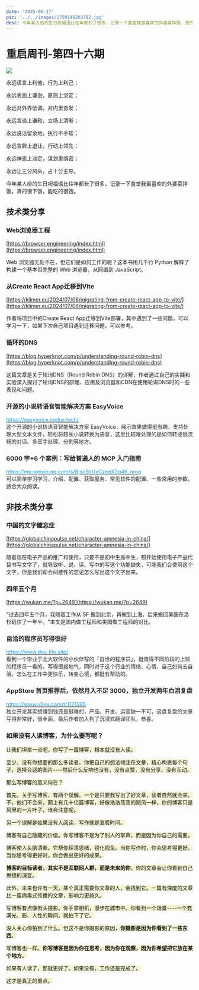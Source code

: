 ```yaml
---
date: '2025-06-17'
pic: '../../images/1750146203782.jpg'
desc: 今年某人给的生日祝福语比往年都长了很多，记录一下食堂我最喜欢的外婆菜拌饭，真的很下饭，能吃的很饱。
---
```



# 重启周刊-第四十六期

![](https://cdn.nlark.com/yuque/0/2025/jpeg/12537228/1750146229383-d705f310-fdf3-4324-ab81-8a82df2c2494.jpeg)

永远语言上利他，行为上利己；

永远表面上谦逊，原则上坚定；

永远对外界低调，对内里奋发；

永远言谈上谦和，立场上清晰；

永远说话留余地，执行不手软；

永远言辞上退让，行动上领先；

永远神态上淡定，谋划里缜密；

永远让三分风头，占十分主导。



今年某人给的生日祝福语比往年都长了很多，记录一下食堂我最喜欢的外婆菜拌饭，真的很下饭，能吃的很饱。



## 技术类分享


### Web浏览器工程


[https://browser.engineering/index.html](https://browser.engineering/index.html)



Web 浏览器无处不在，但它们是如何工作的呢？这本书用几千行 Python 解释了构建一个基本但完整的 Web 浏览器，从网络到 JavaScript。



### 从Create React App迁移到Vite


[https://klimer.eu/2024/07/06/migrating-from-create-react-app-to-vite/](https://klimer.eu/2024/07/06/migrating-from-create-react-app-to-vite/)



作者将项目中的Create React App迁移到Vite部署，其中遇到了一些问题，可以学习一下，如果下次自己项目遇到迁移问题，可以参考。



### 循环的DNS
[https://blog.hyperknot.com/p/understanding-round-robin-dns](https://blog.hyperknot.com/p/understanding-round-robin-dns)

<font style="color:rgba(0, 0, 0, 0.9);">这篇文章是关于轮询DNS（Round Robin DNS）的详解，作者通过自己的实践和实验深入探讨了轮询DNS的原理、应用及浏览器和CDN在使用轮询DNS时的一些表现和问题。</font>

### <font style="color:rgb(38, 38, 38);">开源的小说转语音智能解决方案 EasyVoice</font>
  
[<font style="color:rgb(29, 155, 240);">https://easyvoice.ioplus.tech/</font>](https://easyvoice.ioplus.tech/)  
<font style="color:rgb(38, 38, 38);">这个开源的小说转语音智能解决方案 EasyVoice，展示效果做得挺有趣，支持处理大型文本文件，轻松将超长小说转换为语音，这里比较难处理的是如何转成很流畅的对话、多音字处理、分割等地方。</font>



### <font style="color:rgb(38, 38, 38);">6000 字+6 个案例：写给普通人的 MCP 入门指南</font>
  
[<font style="color:rgb(29, 155, 240);">https://mp.weixin.qq.com/s/BjsoBsUxCzeqXZq46_nrog</font>](https://mp.weixin.qq.com/s/BjsoBsUxCzeqXZq46_nrog)  
<font style="color:rgb(38, 38, 38);">可以简单学习学习，介绍、配置、获取服务、常见软件的配置、一些常用的参数，适合大众阅读。</font>



## 非技术类分享


### 中国的文字健忘症
[https://globalchinapulse.net/character-amnesia-in-china/](https://globalchinapulse.net/character-amnesia-in-china/)

随着现在电子产品的推广和使用，只要不是初中生高中生，都开始使用电子产品代替书写文字了，就导致听、说、读、写中的写这个功能缺失，可能我们会使用这个文字，但是我们却会间接性的忘记怎么写出这个文字出来。

### 四年五个月
[https://wukan.me/?p=2649](https://wukan.me/?p=2649)



"过去四年五个月，我随着工作从 SF 搬到北京，再搬到上海，后来搬回美国在洛杉矶住了一年半。"本文是国内做工程师和美国做工程师的对比。





### <font style="color:rgb(38, 38, 38);">自洽的程序员写得很好</font>
  
[<font style="color:rgb(29, 155, 240);">https://www.dev-life.site/</font>](https://www.dev-life.site/)  
<font style="color:rgb(38, 38, 38);">看到一个毕业于北大软件的小伙伴写的「自洽的程序员」，挺值得不同阶段的上班的程序员一看的，写得很接地气，同时对于这个行业的情绪、心情、自己如何去自洽，怎么在工作中更快乐，转变心境，都挺有帮助的。</font>

<font style="color:rgb(38, 38, 38);"></font>

**<font style="color:rgb(38, 38, 38);"></font>**

### <font style="color:rgb(38, 38, 38);">AppStore 首页推荐后，依然月入不足 3000，独立开发两年血泪复盘</font>
  
[<font style="color:rgb(29, 155, 240);">https://www.v2ex.com/t/1121385</font>](https://www.v2ex.com/t/1121385)  
<font style="color:rgb(38, 38, 38);">独立开发其实想赚到钱还是挺难的，产品、开发、运营缺一不可，这盘复盘的文章写得非常好，很全面，最后作者加入到了沉浸式翻译团队，恭喜。</font>



### 如果没有人读博客，为什么要写呢？
<font style="color:rgb(17, 17, 17);background-color:rgb(245, 245, 213);">让我们坦率一点吧，你写了一篇博客，根本就没有人读。</font>

<font style="color:rgb(17, 17, 17);background-color:rgb(245, 245, 213);">至少，没有你想要的那么多读者。你把自己的想法倾注在文章，精心构思每个句子，选择合适的图片----然后什么反响也没有，没有点赞，没有分享，没有互动。</font>

<font style="color:rgb(17, 17, 17);background-color:rgb(245, 245, 213);">那么写博客的意义何在？</font>

<font style="color:rgb(17, 17, 17);background-color:rgb(245, 245, 213);">首先，关于写博客，有两个误解。一个是只要我写出了好文章，读者自然就会来。不，他们不会来，网上有几十亿篇博客，好像浩浩荡荡的飓风一样，你的博客只是风里的一片叶子，谁会注意呢。</font>

<font style="color:rgb(17, 17, 17);background-color:rgb(245, 245, 213);">另一个误解是如果没有人阅读，写作就是浪费时间。</font>

<font style="color:rgb(17, 17, 17);background-color:rgb(245, 245, 213);">博客有自己隐藏的价值。你写博客不是为了别人的掌声，而是因为你自己的需要。</font>

<font style="color:rgb(17, 17, 17);background-color:rgb(245, 245, 213);">博客使人头脑清晰。它帮你理清思绪，锐化视角。当你写作时，你会思考得更好。当你思考得更好时，你会做出更好的成果。</font>

**<font style="color:rgb(17, 17, 17);background-color:rgb(245, 245, 213);">博客的目标读者，其实不是互联网人群，而是未来的你</font>**<font style="color:rgb(17, 17, 17);background-color:rgb(245, 245, 213);">，你的文章会让你看到自己思想的演变。</font>

<font style="color:rgb(17, 17, 17);background-color:rgb(245, 245, 213);">此外，未来也许有一天，某个真正需要你文章的人，会找到它。一篇有深度的文章比一篇病毒式传播的文章，影响力更持久。</font>

<font style="color:rgb(17, 17, 17);background-color:rgb(245, 245, 213);">写博客有点像街头摄影。你手拿相机，漫步在城市中。你看到一个场景----一个充满光、影、人性的瞬间，就拍下了它。</font>

<font style="color:rgb(17, 17, 17);background-color:rgb(245, 245, 213);">没人关心你拍到了什么。但这不是你摄影的原因，</font>**<font style="color:rgb(17, 17, 17);background-color:rgb(245, 245, 213);">你摄影是因为你看到了一些东西</font>**<font style="color:rgb(17, 17, 17);background-color:rgb(245, 245, 213);">。</font>

<font style="color:rgb(17, 17, 17);background-color:rgb(245, 245, 213);">写博客也一样。</font>**<font style="color:rgb(17, 17, 17);background-color:rgb(245, 245, 213);">你写博客是因为你在思考，因为你在观察，因为你希望把它放在某个地方</font>**<font style="color:rgb(17, 17, 17);background-color:rgb(245, 245, 213);">。</font>

<font style="color:rgb(17, 17, 17);background-color:rgb(245, 245, 213);">如果有人读了，那就更好了。如果没有，工作还是完成了。</font>

<font style="color:rgb(17, 17, 17);background-color:rgb(245, 245, 213);">这才是真正的重点。</font>





